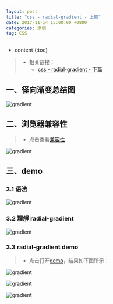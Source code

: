 ```yaml
---
layout: post
title: "css - radial-gradient - 上篇"
date: 2017-11-14 15:00:00 +0800 
categories: 原创
tag: CSS
---
```

* content
{:toc}

> * 相关链接：
>   * [css - radial-gradient - 下篇](http://www.jmazm.com/2017/11/16/css-radial-gradient-2/)

<!-- more -->

## 一、径向渐变总结图

![gradient](/gradient/gradient-10.png.webp)

## 二、浏览器兼容性

> * 点击查看[兼容性](https://caniuse.com/#search=linear-gradient)

![gradient](/gradient/gradient-04.png.webp)

## 三、demo

### 3.1 语法

![gradient](/gradient/gradient-14.png.webp)

### 3.2 理解 radial-gradient

![gradient](/gradient/gradient-13.png.webp)


### 3.3 radial-gradient demo

> * 点击打开[demo](https://jmhello.github.io/effects/demo/css/gradient/demo2/index.html)，结果如下图所示：

![gradient](/gradient/gradient-11.png.webp)

![gradient](/gradient/gradient-12.png.webp)

![gradient](/gradient/gradient-16.png.webp)

